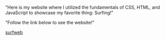 "Here is my website where I utilized the fundamentals of CSS, HTML, and JavaScript to showcase my favorite thing: Surfing!"

"Follow the link below to see the website!"

[surfweb](https://dlove891.github.io/surfweb/)
